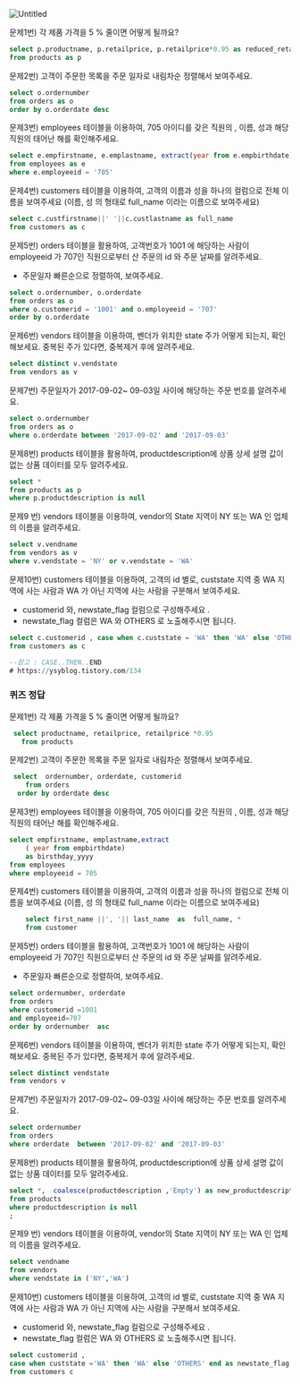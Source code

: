 ![Untitled](https://user-images.githubusercontent.com/63702924/128591558-ae40c48e-6f71-4029-a05b-a8c84efa3bdf.png)


문제1번)  각 제품 가격을 5 % 줄이면 어떻게 될까요?

```sql
select p.productname, p.retailprice, p.retailprice*0.95 as reduced_retailprice
from products as p
```

문제2번)  고객이 주문한 목록을 주문 일자로 내림차순 정렬해서 보여주세요.

```sql
select o.ordernumber 
from orders as o
order by o.orderdate desc
```

문제3번)  employees 테이블을 이용하여, 705 아이디를 갖은  직원의 , 이름, 성과  해당 직원의  태어난 해를 확인해주세요.

```sql
select e.empfirstname, e.emplastname, extract(year from e.empbirthdate) as empbirthyear
from employees as e 
where e.employeeid = '705'
```

문제4번)  customers 테이블을 이용하여,  고객의 이름과 성을 하나의 컬럼으로 전체 이름을 보여주세요 (이름, 성 의 형태로  full_name 이라는 이름으로 보여주세요)

```sql
select c.custfirstname||' '||c.custlastname as full_name
from customers as c
```

문제5번) orders 테이블을 활용하여, 고객번호가 1001 에 해당하는 사람이 employeeid 가 707인 직원으로부터  산 주문의 id 와 주문 날짜를 알려주세요.
* 주문일자 빠른순으로 정렬하여, 보여주세요.

```sql
select o.ordernumber, o.orderdate 
from orders as o 
where o.customerid = '1001' and o.employeeid = '707'
order by o.orderdate
```

문제6번)  vendors 테이블을 이용하여, 벤더가 위치한 state 주가 어떻게 되는지, 확인해보세요.  중복된 주가 있다면, 중복제거 후에 알려주세요.

```sql
select distinct v.vendstate 
from vendors as v
```

문제7번) 주문일자가  2017-09-02~ 09-03일 사이에 해당하는 주문 번호를 알려주세요.

```sql
select o.ordernumber 
from orders as o 
where o.orderdate between '2017-09-02' and '2017-09-03'
```

문제8번) products 테이블을 활용하여, productdescription에 상품 상세 설명 값이 없는  상품 데이터를 모두 알려주세요.

```sql
select *
from products as p 
where p.productdescription is null
```

문제9 번) vendors 테이블을 이용하여, vendor의 State 지역이 NY 또는 WA 인 업체의 이름을 알려주세요.

```sql
select v.vendname 
from vendors as v
where v.vendstate = 'NY' or v.vendstate = 'WA'
```

문제10번)  customers 테이블을 이용하여, 고객의 id 별로,  custstate 지역 중 WA 지역에 사는 사람과  WA 가 아닌 지역에 사는 사람을 구분해서  보여주세요.

- customerid 와, newstate_flag 컬럼으로 구성해주세요 .
- newstate_flag 컬럼은 WA 와 OTHERS 로 노출해주시면 됩니다.

```sql
select c.customerid , case when c.custstate = 'WA' then 'WA' else 'OTHERS' end as newstate_flag 
from customers as c

--참고 : CASE..THEN..END
# https://ysyblog.tistory.com/134
```

### 퀴즈 정답

문제1번)  각 제품 가격을 5 % 줄이면 어떻게 될까요?

```sql
 select productname, retailprice, retailprice *0.95
   from products
```

문제2번)  고객이 주문한 목록을 주문 일자로 내림차순 정렬해서 보여주세요.

```sql
 select  ordernumber, orderdate, customerid
    from orders
  order by orderdate desc
```

문제3번)  employees 테이블을 이용하여, 705 아이디를 갖은  직원의 , 이름, 성과  해당 직원의  태어난 해를 확인해주세요.

```sql
select empfirstname, emplastname,extract
	( year from empbirthdate) 
	as birsthday_yyyy
from employees
where employeeid = 705
```

문제4번)  customers 테이블을 이용하여,  고객의 이름과 성을 하나의 컬럼으로 전체 이름을 보여주세요 (이름, 성 의 형태로  full_name 이라는 이름으로 보여주세요)

```sql
    select first_name ||', '|| last_name  as  full_name, *
    from customer
```

문제5번) orders 테이블을 활용하여, 고객번호가 1001 에 해당하는 사람이 employeeid 가 707인 직원으로부터  산 주문의 id 와 주문 날짜를 알려주세요.
* 주문일자 빠른순으로 정렬하여, 보여주세요.

```sql
select ordernumber, orderdate
from orders
where customerid =1001
and employeeid=707
order by ordernumber  asc
```

문제6번)  vendors 테이블을 이용하여, 벤더가 위치한 state 주가 어떻게 되는지, 확인해보세요.  중복된 주가 있다면, 중복제거 후에 알려주세요.

```sql
select distinct vendstate
from vendors v
```

문제7번) 주문일자가  2017-09-02~ 09-03일 사이에 해당하는 주문 번호를 알려주세요.

```sql
select ordernumber
from orders
where orderdate  between '2017-09-02' and '2017-09-03'
```

문제8번) products 테이블을 활용하여, productdescription에 상품 상세 설명 값이 없는  상품 데이터를 모두 알려주세요.

```sql
select *,  coalesce(productdescription ,'Empty') as new_productdescription
from products
where productdescription is null
;
```

문제9 번) vendors 테이블을 이용하여, vendor의 State 지역이 NY 또는 WA 인 업체의 이름을 알려주세요.

```sql
select vendname
from vendors
where vendstate in ('NY','WA')
```

문제10번)  customers 테이블을 이용하여, 고객의 id 별로,  custstate 지역 중 WA 지역에 사는 사람과  WA 가 아닌 지역에 사는 사람을 구분해서  보여주세요.

- customerid 와, newstate_flag 컬럼으로 구성해주세요 .
- newstate_flag 컬럼은 WA 와 OTHERS 로 노출해주시면 됩니다.

```sql
select customerid ,
case when custstate ='WA' then 'WA' else 'OTHERS' end as newstate_flag
from customers c
```

